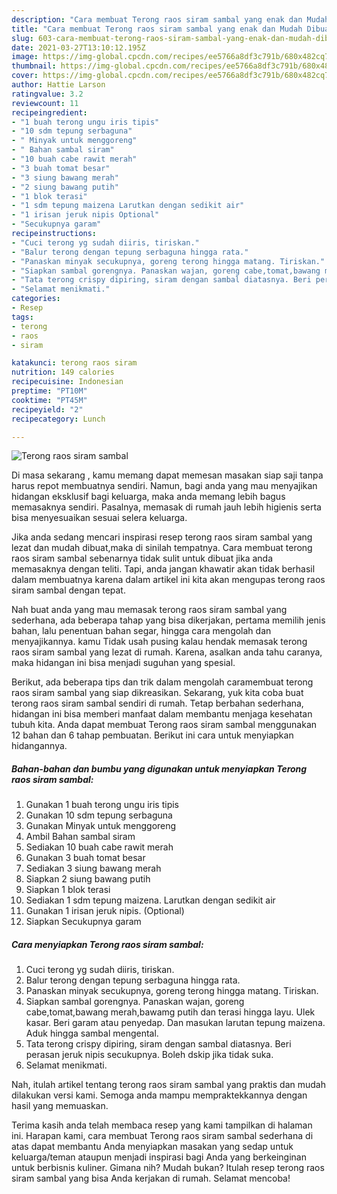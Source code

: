 ```yaml
---
description: "Cara membuat Terong raos siram sambal yang enak dan Mudah Dibuat"
title: "Cara membuat Terong raos siram sambal yang enak dan Mudah Dibuat"
slug: 603-cara-membuat-terong-raos-siram-sambal-yang-enak-dan-mudah-dibuat
date: 2021-03-27T13:10:12.195Z
image: https://img-global.cpcdn.com/recipes/ee5766a8df3c791b/680x482cq70/terong-raos-siram-sambal-foto-resep-utama.jpg
thumbnail: https://img-global.cpcdn.com/recipes/ee5766a8df3c791b/680x482cq70/terong-raos-siram-sambal-foto-resep-utama.jpg
cover: https://img-global.cpcdn.com/recipes/ee5766a8df3c791b/680x482cq70/terong-raos-siram-sambal-foto-resep-utama.jpg
author: Hattie Larson
ratingvalue: 3.2
reviewcount: 11
recipeingredient:
- "1 buah terong ungu iris tipis"
- "10 sdm tepung serbaguna"
- " Minyak untuk menggoreng"
- " Bahan sambal siram"
- "10 buah cabe rawit merah"
- "3 buah tomat besar"
- "3 siung bawang merah"
- "2 siung bawang putih"
- "1 blok terasi"
- "1 sdm tepung maizena Larutkan dengan sedikit air"
- "1 irisan jeruk nipis Optional"
- "Secukupnya garam"
recipeinstructions:
- "Cuci terong yg sudah diiris, tiriskan."
- "Balur terong dengan tepung serbaguna hingga rata."
- "Panaskan minyak secukupnya, goreng terong hingga matang. Tiriskan."
- "Siapkan sambal gorengnya. Panaskan wajan, goreng cabe,tomat,bawang merah,bawamg putih dan terasi hingga layu. Ulek kasar. Beri garam atau penyedap. Dan masukan larutan tepung maizena. Aduk hingga sambal mengental."
- "Tata terong crispy dipiring, siram dengan sambal diatasnya. Beri perasan jeruk nipis secukupnya. Boleh dskip jika tidak suka."
- "Selamat menikmati."
categories:
- Resep
tags:
- terong
- raos
- siram

katakunci: terong raos siram 
nutrition: 149 calories
recipecuisine: Indonesian
preptime: "PT10M"
cooktime: "PT45M"
recipeyield: "2"
recipecategory: Lunch

---
```



![Terong raos siram sambal](https://img-global.cpcdn.com/recipes/ee5766a8df3c791b/680x482cq70/terong-raos-siram-sambal-foto-resep-utama.jpg)

Di masa  sekarang , kamu memang dapat memesan masakan siap saji tanpa harus repot membuatnya sendiri. Namun, bagi anda yang mau menyajikan hidangan eksklusif bagi keluarga, maka anda memang lebih bagus memasaknya sendiri. Pasalnya, memasak di rumah jauh lebih higienis serta bisa menyesuaikan sesuai selera keluarga.

Jika anda sedang mencari inspirasi resep terong raos siram sambal yang lezat dan mudah dibuat,maka di sinilah tempatnya. Cara membuat terong raos siram sambal  sebenarnya tidak sulit untuk dibuat jika anda memasaknya dengan teliti. Tapi, anda jangan khawatir akan tidak berhasil dalam membuatnya 
karena dalam artikel ini kita akan mengupas terong raos siram sambal dengan tepat.  



Nah buat anda yang mau memasak terong raos siram sambal yang sederhana, ada beberapa tahap yang bisa dikerjakan, pertama memilih jenis bahan, lalu penentuan bahan segar, hingga cara mengolah dan menyajikannya. kamu Tidak usah pusing kalau hendak memasak terong raos siram sambal yang lezat di rumah. Karena, asalkan anda  tahu caranya, maka hidangan ini bisa menjadi suguhan yang spesial.

Berikut, ada beberapa tips dan trik dalam mengolah caramembuat terong raos siram sambal yang siap dikreasikan. Sekarang, yuk kita coba buat terong raos siram sambal sendiri di rumah. Tetap berbahan sederhana, hidangan ini bisa memberi manfaat dalam membantu menjaga kesehatan tubuh kita. Anda dapat membuat Terong raos siram sambal menggunakan 12 bahan dan 6 tahap pembuatan. Berikut ini cara untuk menyiapkan hidangannya.

<!--inarticleads1-->

##### Bahan-bahan dan bumbu yang digunakan untuk menyiapkan Terong raos siram sambal:

1. Gunakan 1 buah terong ungu iris tipis
1. Gunakan 10 sdm tepung serbaguna
1. Gunakan  Minyak untuk menggoreng
1. Ambil  Bahan sambal siram
1. Sediakan 10 buah cabe rawit merah
1. Gunakan 3 buah tomat besar
1. Sediakan 3 siung bawang merah
1. Siapkan 2 siung bawang putih
1. Siapkan 1 blok terasi
1. Sediakan 1 sdm tepung maizena. Larutkan dengan sedikit air
1. Gunakan 1 irisan jeruk nipis. (Optional)
1. Siapkan Secukupnya garam




<!--inarticleads2-->

##### Cara menyiapkan Terong raos siram sambal:

1. Cuci terong yg sudah diiris, tiriskan.
1. Balur terong dengan tepung serbaguna hingga rata.
1. Panaskan minyak secukupnya, goreng terong hingga matang. Tiriskan.
1. Siapkan sambal gorengnya. Panaskan wajan, goreng cabe,tomat,bawang merah,bawamg putih dan terasi hingga layu. Ulek kasar. Beri garam atau penyedap. Dan masukan larutan tepung maizena. Aduk hingga sambal mengental.
1. Tata terong crispy dipiring, siram dengan sambal diatasnya. Beri perasan jeruk nipis secukupnya. Boleh dskip jika tidak suka.
1. Selamat menikmati.




Nah, itulah artikel tentang  terong raos siram sambal  yang praktis dan mudah dilakukan versi kami. Semoga anda mampu mempraktekkannya dengan hasil yang memuaskan. 

Terima kasih anda telah membaca resep yang kami tampilkan di halaman ini. Harapan kami, cara membuat  Terong raos siram sambal sederhana di atas dapat membantu Anda menyiapkan masakan yang sedap untuk keluarga/teman ataupun menjadi inspirasi bagi Anda yang berkeinginan untuk berbisnis kuliner. Gimana nih? Mudah bukan? Itulah resep terong raos siram sambal yang bisa Anda kerjakan di rumah. Selamat mencoba!

